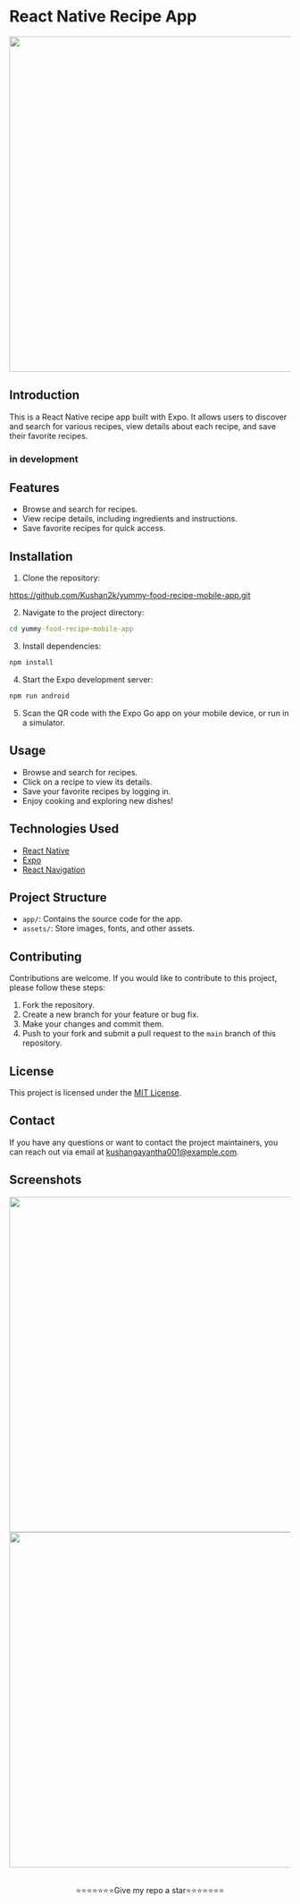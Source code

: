 # React Native Recipe App

<p align='center'> 
<img height='600' src='https://lh3.googleusercontent.com/d/1lJU8Ln6FjmfZfFdsDoLQR9_wCr-UhNW3' >
</p>

</p>

## Introduction

This is a React Native recipe app built with Expo. It allows users to discover and search for various recipes, view details about each recipe, and save their favorite recipes.

### in development

## Features

- Browse and search for recipes.
- View recipe details, including ingredients and instructions.
- Save favorite recipes for quick access.

## Installation

1. Clone the repository:

<a href='https://github.com/Kushan2k/yummy-food-recipe-mobile-app.git'>https://github.com/Kushan2k/yummy-food-recipe-mobile-app.git</a>

2. Navigate to the project directory:

```cmd
cd yummy-food-recipe-mobile-app
```

3. Install dependencies:

```cmd
npm install

```

4. Start the Expo development server:

```cmd
npm run android
```

5. Scan the QR code with the Expo Go app on your mobile device, or run in a simulator.

## Usage

- Browse and search for recipes.
- Click on a recipe to view its details.
- Save your favorite recipes by logging in.
- Enjoy cooking and exploring new dishes!

## Technologies Used

- [React Native](https://reactnative.dev/)
- [Expo](https://expo.dev/)
- [React Navigation](https://reactnavigation.org/)

## Project Structure

- `app/`: Contains the source code for the app.
- `assets/`: Store images, fonts, and other assets.

## Contributing

Contributions are welcome. If you would like to contribute to this project, please follow these steps:

1. Fork the repository.
2. Create a new branch for your feature or bug fix.
3. Make your changes and commit them.
4. Push to your fork and submit a pull request to the `main` branch of this repository.

## License

This project is licensed under the [MIT License](LICENSE).

## Contact

If you have any questions or want to contact the project maintainers, you can reach out via email at kushangayantha001@example.com.

## Screenshots

<div align='center'>

  <img height='600' src='https://lh3.googleusercontent.com/d/1Iw3ssTrysZVdXqq5-IRgqOygD-SWTOrF' >
  <br/>
  <img height='600' src='https://lh3.googleusercontent.com/d/1ILzpGq8I3NDQYe60wiIP0ysjP0C_2G-b' >

</div>

<br/>
<p align='center'>
⭐⭐⭐⭐⭐⭐⭐Give my repo a star⭐⭐⭐⭐⭐⭐⭐
</p>
